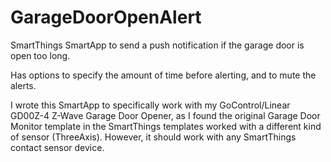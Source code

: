 # GarageDoorOpenAlert

SmartThings SmartApp to send a push notification if the garage door is open too long.

Has options to specify the amount of time before alerting, and to mute the alerts.

I wrote this SmartApp to specifically work with my GoControl/Linear GD00Z-4 Z-Wave Garage Door Opener, as I found the original Garage Door Monitor template in the SmartThings templates worked with a different kind of sensor (ThreeAxis).  However, it should work with any SmartThings contact sensor device.

